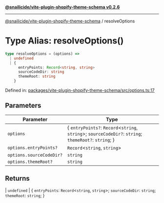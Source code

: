[**@snailicide/vite-plugin-shopify-theme-schema v0.2.6**](../README.md)

---

[@snailicide/vite-plugin-shopify-theme-schema](../README.md) / resolveOptions

# Type Alias: resolveOptions()

```ts
type resolveOptions = (options) =>
  | undefined
  | {
      entryPoints: Record<string, string>
      sourceCodeDir: string
      themeRoot: string
    }
```

Defined in:
[packages/vite-plugin-shopify-theme-schema/src/options.ts:17](https://github.com/gbtunney/snailicide-monorepo/blob/master/packages/vite-plugin-shopify-theme-schema/src/options.ts#L17)

## Parameters

| Parameter                | Type                                                                                                  |
| ------------------------ | ----------------------------------------------------------------------------------------------------- |
| `options`                | { `entryPoints?`: `Record`<`string`, `string`>; `sourceCodeDir?`: `string`; `themeRoot?`: `string`; } |
| `options.entryPoints?`   | `Record`<`string`, `string`>                                                                          |
| `options.sourceCodeDir?` | `string`                                                                                              |
| `options.themeRoot?`     | `string`                                                                                              |

## Returns

| `undefined` | { `entryPoints`: `Record`<`string`, `string`>; `sourceCodeDir`:
`string`; `themeRoot`: `string`; }
